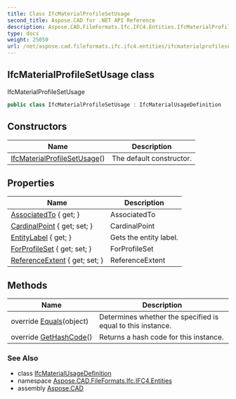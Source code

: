 ```yaml
---
title: Class IfcMaterialProfileSetUsage
second_title: Aspose.CAD for .NET API Reference
description: Aspose.CAD.FileFormats.Ifc.IFC4.Entities.IfcMaterialProfileSetUsage class. IfcMaterialProfileSetUsage
type: docs
weight: 25050
url: /net/aspose.cad.fileformats.ifc.ifc4.entities/ifcmaterialprofilesetusage/
---
```

## IfcMaterialProfileSetUsage class

IfcMaterialProfileSetUsage

```csharp
public class IfcMaterialProfileSetUsage : IfcMaterialUsageDefinition
```

## Constructors

| Name | Description |
| --- | --- |
| [IfcMaterialProfileSetUsage](ifcmaterialprofilesetusage/)() | The default constructor. |

## Properties

| Name | Description |
| --- | --- |
| [AssociatedTo](../../aspose.cad.fileformats.ifc.ifc4.entities/ifcmaterialusagedefinition/associatedto/) { get; } | AssociatedTo |
| [CardinalPoint](../../aspose.cad.fileformats.ifc.ifc4.entities/ifcmaterialprofilesetusage/cardinalpoint/) { get; set; } | CardinalPoint |
| [EntityLabel](../../aspose.cad.fileformats.ifc/ifcentity/entitylabel/) { get; } | Gets the entity label. |
| [ForProfileSet](../../aspose.cad.fileformats.ifc.ifc4.entities/ifcmaterialprofilesetusage/forprofileset/) { get; set; } | ForProfileSet |
| [ReferenceExtent](../../aspose.cad.fileformats.ifc.ifc4.entities/ifcmaterialprofilesetusage/referenceextent/) { get; set; } | ReferenceExtent |

## Methods

| Name | Description |
| --- | --- |
| override [Equals](../../aspose.cad.fileformats.ifc/ifcentity/equals/)(object) | Determines whether the specified is equal to this instance. |
| override [GetHashCode](../../aspose.cad.fileformats.ifc/ifcentity/gethashcode/)() | Returns a hash code for this instance. |

### See Also

* class [IfcMaterialUsageDefinition](../ifcmaterialusagedefinition/)
* namespace [Aspose.CAD.FileFormats.Ifc.IFC4.Entities](../../aspose.cad.fileformats.ifc.ifc4.entities/)
* assembly [Aspose.CAD](../../)


